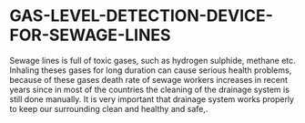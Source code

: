 # GAS-LEVEL-DETECTION-DEVICE-FOR-SEWAGE-LINES
Sewage lines is full of toxic gases, such as hydrogen sulphide, methane etc. Inhaling theses gases for long duration can cause serious health problems, because of these gases death rate of sewage workers increases in recent years since in most of the countries the cleaning of the drainage system is still done manually. It is very important that drainage system works properly to keep our surrounding clean and healthy and safe,.
